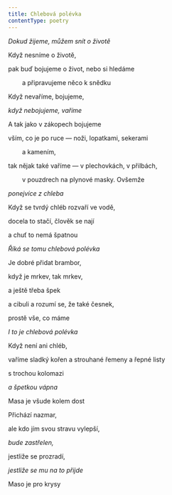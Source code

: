 ```yaml
---
title: Chlebová polévka
contentType: poetry
---
```


<section>

_Dokud žijeme, můžem snít o životě_

</section>

<section>

Když nesníme o životě,

pak buď bojujeme o život, nebo si hledáme

        a připravujeme něco k snědku

Když nevaříme, bojujeme,

_když nebojujeme, vaříme_

</section>

<section>

A tak jako v zákopech bojujeme

vším, co je po ruce — noži, lopatkami, sekerami

        a kamením,

tak nějak také vaříme — v plechovkách, v přilbách,

        v pouzdrech na plynové masky. Ovšemže

_ponejvíce z chleba_

</section>

<section>

Když se tvrdý chléb rozvaří ve vodě,

docela to stačí, člověk se nají

a chuť to nemá špatnou

_Říká se tomu chlebová polévka_

</section>

<section>

Je dobré přidat brambor,

když je mrkev, tak mrkev,

a ještě třeba špek

a cibuli a rozumí se, že také česnek,

prostě vše, co máme

_I to je chlebová polévka_

</section>

<section>

Když není ani chléb,

vaříme sladký kořen a strouhané řemeny a řepné listy

s trochou kolomazi

_a špetkou vápna_

</section>

<section>

Masa je všude kolem dost

Přichází nazmar,

ale kdo jím svou stravu vylepší,

_bude zastřelen,_

</section>

<section>

jestliže se prozradí,

_jestliže se mu na to přijde_

</section>

<section>

Maso je pro krysy

</section>
